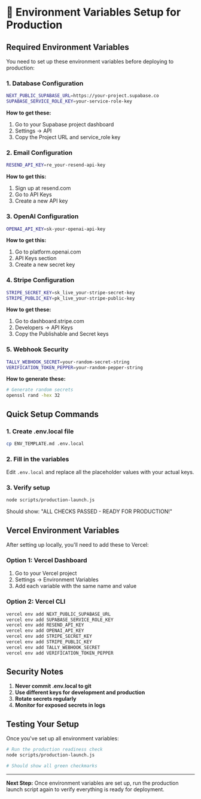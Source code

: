 # 🔐 Environment Variables Setup for Production

## Required Environment Variables

You need to set up these environment variables before deploying to production:

### 1. Database Configuration
```bash
NEXT_PUBLIC_SUPABASE_URL=https://your-project.supabase.co
SUPABASE_SERVICE_ROLE_KEY=your-service-role-key
```

**How to get these:**
1. Go to your Supabase project dashboard
2. Settings → API
3. Copy the Project URL and service_role key

### 2. Email Configuration
```bash
RESEND_API_KEY=re_your-resend-api-key
```

**How to get this:**
1. Sign up at resend.com
2. Go to API Keys
3. Create a new API key

### 3. OpenAI Configuration
```bash
OPENAI_API_KEY=sk-your-openai-api-key
```

**How to get this:**
1. Go to platform.openai.com
2. API Keys section
3. Create a new secret key

### 4. Stripe Configuration
```bash
STRIPE_SECRET_KEY=sk_live_your-stripe-secret-key
STRIPE_PUBLIC_KEY=pk_live_your-stripe-public-key
```

**How to get these:**
1. Go to dashboard.stripe.com
2. Developers → API Keys
3. Copy the Publishable and Secret keys

### 5. Webhook Security
```bash
TALLY_WEBHOOK_SECRET=your-random-secret-string
VERIFICATION_TOKEN_PEPPER=your-random-pepper-string
```

**How to generate these:**
```bash
# Generate random secrets
openssl rand -hex 32
```

## Quick Setup Commands

### 1. Create .env.local file
```bash
cp ENV_TEMPLATE.md .env.local
```

### 2. Fill in the variables
Edit `.env.local` and replace all the placeholder values with your actual keys.

### 3. Verify setup
```bash
node scripts/production-launch.js
```

Should show: "ALL CHECKS PASSED - READY FOR PRODUCTION!"

## Vercel Environment Variables

After setting up locally, you'll need to add these to Vercel:

### Option 1: Vercel Dashboard
1. Go to your Vercel project
2. Settings → Environment Variables
3. Add each variable with the same name and value

### Option 2: Vercel CLI
```bash
vercel env add NEXT_PUBLIC_SUPABASE_URL
vercel env add SUPABASE_SERVICE_ROLE_KEY
vercel env add RESEND_API_KEY
vercel env add OPENAI_API_KEY
vercel env add STRIPE_SECRET_KEY
vercel env add STRIPE_PUBLIC_KEY
vercel env add TALLY_WEBHOOK_SECRET
vercel env add VERIFICATION_TOKEN_PEPPER
```

## Security Notes

1. **Never commit .env.local to git**
2. **Use different keys for development and production**
3. **Rotate secrets regularly**
4. **Monitor for exposed secrets in logs**

## Testing Your Setup

Once you've set up all environment variables:

```bash
# Run the production readiness check
node scripts/production-launch.js

# Should show all green checkmarks
```

---

**Next Step:** Once environment variables are set up, run the production launch script again to verify everything is ready for deployment.
